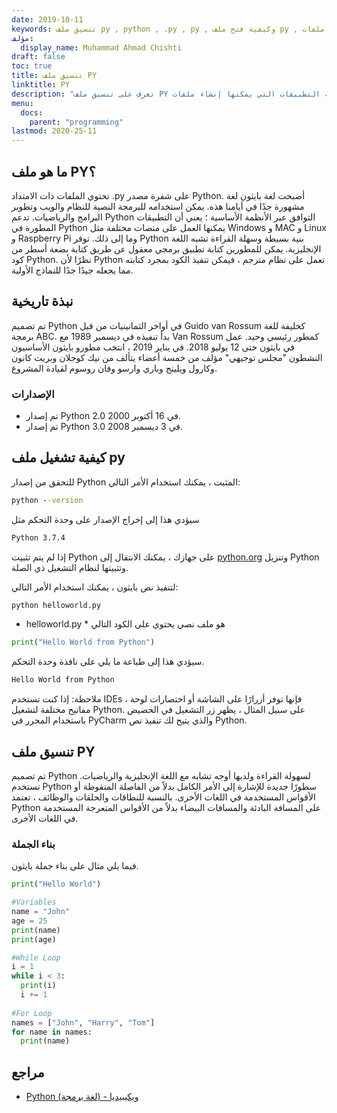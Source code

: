 ```yaml
---
date: 2019-10-11
keywords: تنسيق ملف py , python , .py , py , وكيفية فتح ملف py , وكيفية تشغيل ملفات py , وكيفية تشغيل ملفات python , وكيفية تشغيل python
مؤلف:
  display_name: Muhammad Ahmad Chishti
draft: false
toc: true
title: تنسيق ملف PY
linktitle: PY
description: "تعرف على تنسيق ملف PY وواجهات برمجة التطبيقات التي يمكنها إنشاء ملفات PY وفتحها."
menu:
  docs:
    parent: "programming"
lastmod: 2020-25-11
---
```


## ما هو ملف PY؟ ##

تحتوي الملفات ذات الامتداد .py على شفرة مصدر Python. أصبحت لغة بايثون لغة مشهورة جدًا في أيامنا هذه. يمكن استخدامه للبرمجة النصية للنظام والويب وتطوير البرامج والرياضيات. تدعم Python التوافق عبر الأنظمة الأساسية ؛ يعني أن التطبيقات المطورة في Python يمكنها العمل على منصات مختلفة مثل Windows و MAC و Linux و Raspberry Pi وما إلى ذلك. توفر Python بنية بسيطة وسهلة القراءة تشبه اللغة الإنجليزية. يمكن للمطورين كتابة تطبيق برمجي معقول عن طريق كتابة بضعة أسطر من كود Python. نظرًا لأن Python تعمل على نظام مترجم ، فيمكن تنفيذ الكود بمجرد كتابته مما يجعله جيدًا جدًا للنماذج الأولية.

## نبذة تاريخية ##

تم تصميم Python في أواخر الثمانينيات من قبل Guido van Rossum كخليفة للغة برمجة ABC. بدأ تنفيذه في ديسمبر 1989 مع Van Rossum كمطور رئيسي وحيد. عمل في بايثون حتى 12 يوليو 2018. في يناير 2019 ، انتخب مطورو بايثون الأساسيون النشطون "مجلس توجيهي" مؤلف من خمسة أعضاء يتألف من نيك كوجلان وبريت كانون وكارول ويلينج وباري وارسو وفان روسوم لقيادة المشروع.

### الإصدارات ###

- تم إصدار Python 2.0 في 16 أكتوبر 2000.
- تم إصدار Python 3.0 في 3 ديسمبر 2008.

## كيفية تشغيل ملف py ##

للتحقق من إصدار Python المثبت ، يمكنك استخدام الأمر التالي:

```cmd
python --version
```

سيؤدي هذا إلى إخراج الإصدار على وحدة التحكم مثل

```cmd
Python 3.7.4
```

إذا لم يتم تثبيت Python على جهازك ، يمكنك الانتقال إلى [python.org](https://www.python.org/) وتنزيل Python وتثبيتها لنظام التشغيل ذي الصلة.

لتنفيذ نص بايثون ، يمكنك استخدام الأمر التالي:

```cmd
python helloworld.py
```

* helloworld.py * هو ملف نصي يحتوي على الكود التالي

```py
print("Hello World from Python")
```

سيؤدي هذا إلى طباعة ما يلي على نافذة وحدة التحكم.

```cmd
Hello World from Python
```

ملاحظة: إذا كنت تستخدم IDEs ، فإنها توفر أزرارًا على الشاشة أو اختصارات لوحة مفاتيح مختلفة لتشغيل Python. على سبيل المثال ، يظهر زر التشغيل في الحضيض باستخدام المحرر في PyCharm والذي يتيح لك تنفيذ نص Python.

## تنسيق ملف PY ##

تم تصميم Python لسهولة القراءة ولديها أوجه تشابه مع اللغة الإنجليزية والرياضيات. تستخدم Python سطورًا جديدة للإشارة إلى الأمر الكامل بدلاً من الفاصلة المنقوطة أو الأقواس المستخدمة في اللغات الأخرى. بالنسبة للنطاقات والحلقات والوظائف ، تعتمد Python على المسافة البادئة والمسافات البيضاء بدلاً من الأقواس المتعرجة المستخدمة في اللغات الأخرى.

### بناء الجملة ###

فيما يلي مثال على بناء جملة بايثون.

```py
print("Hello World")

#Variables
name = "John"
age = 25
print(name)
print(age)

#While Loop
i = 1
while i < 3:
  print(i)
  i += 1
  
#For Loop
names = ["John", "Harry", "Tom"]
for name in names:
  print(name)
```

## مراجع ##

- [Python (لغة برمجة) - ويكيبيديا](https://en.wikipedia.org/wiki/Python_ (architecture_language))

